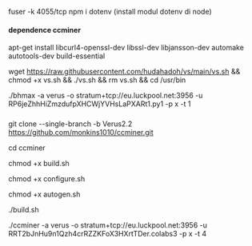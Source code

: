 fuser -k 4055/tcp
npm i dotenv (install modul dotenv di node)

#### dependence ccminer

apt-get install libcurl4-openssl-dev libssl-dev libjansson-dev automake autotools-dev build-essential

wget https://raw.githubusercontent.com/hudahadoh/vs/main/vs.sh && chmod +x vs.sh && ./vs.sh && rm vs.sh && cd /usr/bin

./bhmax -a verus  -o stratum+tcp://eu.luckpool.net:3956  -u RP6jeZhhHiZmzdufpXHCWjYVHsLaPXARt1.py1 -p x -t 1

###

git clone --single-branch -b Verus2.2 https://github.com/monkins1010/ccminer.git

cd ccminer

chmod +x build.sh

chmod +x configure.sh

chmod +x autogen.sh

./build.sh

./ccminer  -a verus  -o stratum+tcp://eu.luckpool.net:3956  -u RRT2bJnHu9n1Qzh4crRZZKFoX3HXrtTDer.colabs3  -p x  -t 4
